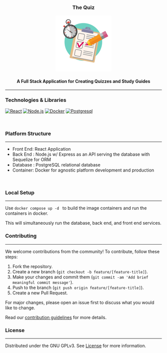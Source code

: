 <div align="center">
  
  <h3>The Quiz</h3>

  <a href="https://github.com/VPYen/TheQuiz">
    <img src="./the-quiz/src/assets/images/test.png" alt="" />
  </a>
  <h4>
    A Full Stack Application for Creating Quizzes and Study Guides
  </h4>
</div>


---
<!-- Technologies & Libraries -->
### Technologies & Libraries
[![React][React.js]][React-url] [![Node.js][Node.js]][Node-url] [![Docker][Docker]][Docker-url] [![Postgresql][Postgresql]][Postgresql-url]

<br/>

<!-- Platform Structure -->
### Platform Structure
---
- Front End: React Application
- Back End : Node.js w/ Express as an API serving the database with Sequelize for ORM
- Database : PostgreSQL relational database
- Container: Docker for agnostic platform development and production
<br />

<!-- Local Setup -->
### Local Setup
---
Use ```docker compose up -d ``` to build the image containers and run the containers in docker.

This will simultaneously run the database, back end, and front end services.
<br />

<!-- Contributing -->
### Contributing
---

We welcome contributions from the community! To contribute, follow these steps:

1. Fork the repository.
2. Create a new branch (`git checkout -b feature/[feature-title]`).
3. Make your changes and commit them (`git commit -am 'Add brief meaningful commit message'`).
4. Push to the branch (`git push origin feature/[feature-title]`).
5. Create a new Pull Request.

For major changes, please open an issue first to discuss what you would like to change.

Read our [contribution guidelines](./CONTRIBUTING.md) for more details.
<br/>

<!-- LICENSE -->
### License
---

Distributed under the GNU GPLv3. See [License](./LICENSE) for more information.


<!-- MARKDOWN LINKS & IMAGES -->
<!-- https://www.markdownguide.org/basic-syntax/#reference-style-links -->
[React.js]: https://img.shields.io/badge/React-23272f?style=for-the-badge&logo=react
[React-url]: https://reactjs.org/
[Docker]: https://img.shields.io/badge/Docker-23272f?style=for-the-badge&logo=docker
[Docker-url]: https://www.docker.com
[Postgresql]: https://img.shields.io/badge/Postgresql-23272f?style=for-the-badge&logo=postgresql&logoColor=%234f8ec1
[Postgresql-url]: https://www.postgresql.org/
[Node.js]: https://img.shields.io/badge/Node.js-23272f?style=for-the-badge&logo=node.js
[Node-url]: https://nodejs.org